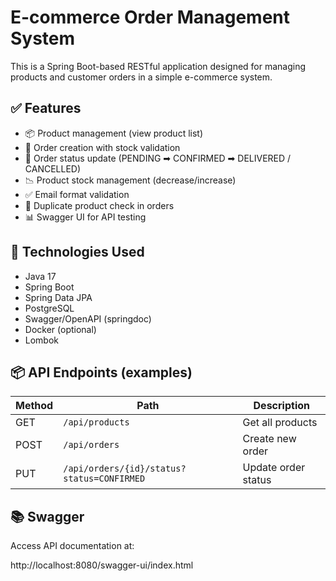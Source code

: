# E-commerce Order Management System

This is a Spring Boot-based RESTful application designed for managing products and customer orders in a simple e-commerce system.

## ✅ Features

- 📦 Product management (view product list)
- 🛒 Order creation with stock validation
- 🔄 Order status update (PENDING ➡ CONFIRMED ➡ DELIVERED / CANCELLED)
- 📉 Product stock management (decrease/increase)
- ✅ Email format validation
- 🚫 Duplicate product check in orders
- 📊 Swagger UI for API testing

## 🚀 Technologies Used

- Java 17
- Spring Boot
- Spring Data JPA
- PostgreSQL
- Swagger/OpenAPI (springdoc)
- Docker (optional)
- Lombok

## 📦 API Endpoints (examples)

| Method | Path             | Description                  |
|--------|------------------|------------------------------|
| GET    | `/api/products`  | Get all products             |
| POST   | `/api/orders`    | Create new order             |
| PUT    | `/api/orders/{id}/status?status=CONFIRMED` | Update order status |

## 📚 Swagger

Access API documentation at:

http://localhost:8080/swagger-ui/index.html
